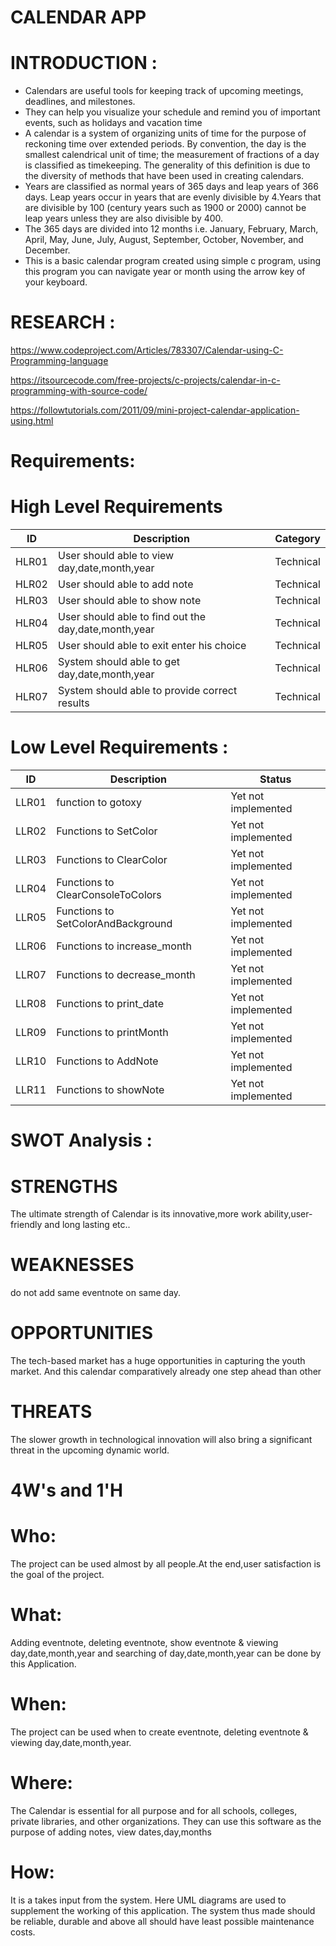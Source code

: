 # CALENDAR APP


INTRODUCTION :
==============

* Calendars are useful tools for keeping track of upcoming meetings, deadlines, and milestones. 
* They can help you visualize your schedule and remind you of important events, such as holidays and vacation time
* A calendar is a system of organizing units of time for the purpose of reckoning time over extended periods. By convention, the day is the smallest calendrical unit of time; the measurement of fractions of a day is classified as timekeeping. The generality of this definition is due to the diversity of methods that have been used in creating calendars.
* Years are classified as normal years of 365 days and leap years of 366 days. Leap years occur in years that are evenly divisible by 4.Years that are divisible by 100 (century     years such as 1900 or 2000) cannot be leap years unless they are also divisible by 400.
* The 365 days are divided into 12 months i.e. January, February, March, April, May, June, July, August, September, October, November, and December.
* This is a basic calendar program created using simple c program, using this program you can navigate year or month using the arrow key of your keyboard.


# RESEARCH :
https://www.codeproject.com/Articles/783307/Calendar-using-C-Programming-language

https://itsourcecode.com/free-projects/c-projects/calendar-in-c-programming-with-source-code/

https://followtutorials.com/2011/09/mini-project-calendar-application-using.html


Requirements:
=============

High Level Requirements
=======================
| ID    | Description | Category  | 
| -------|------------|-----------|
| HLR01 | User should able to view day,date,month,year  | Technical  |
| HLR02 | User should able to add note  | Technical  |  
| HLR03 | User should able to show note | Technical  | 
| HLR04 | User should able to find out the day,date,month,year  | Technical  | 
| HLR05 | User should able to exit enter his choice | Technical  |
| HLR06 | System should able to get day,date,month,year | Technical  | 
| HLR07 | System should able to provide correct results | Technical  |





Low Level Requirements :
=======================
| ID    | Description | Status  |
| ------| ----------- |-----------| 
| LLR01 | function to gotoxy  | Yet not implemented  |
| LLR02 | Functions to SetColor | Yet not implemented  |  
| LLR03 | Functions to ClearColor | Yet not implemented   | 
| LLR04 | Functions to  ClearConsoleToColors | Yet not implemented  | 
| LLR05 | Functions to SetColorAndBackground| Yet not implemented   |
| LLR06 | Functions to increase_month |  Yet not implemented | 
| LLR07 | Functions to decrease_month | Yet not implemented  |
| LLR08 | Functions to print_date | Yet not implemented  | 
| LLR09 | Functions to printMonth | Yet not implemented  |
| LLR10 | Functions to AddNote |  Yet not implemented | 
| LLR11 | Functions to showNote | Yet not implemented  |







SWOT Analysis :
=============

STRENGTHS
===========
The ultimate strength of Calendar is its innovative,more work ability,user-friendly and long lasting etc..

WEAKNESSES
===========
do not add same eventnote on same day.

OPPORTUNITIES
==============
The tech-based market has a huge opportunities in capturing the youth market. And this calendar comparatively already one step ahead than other

THREATS
============
The slower growth in technological innovation will also bring a significant threat in the upcoming dynamic world.












4W's and 1'H
=============
Who:
======
The project can be used almost by all people.At the end,user satisfaction is the goal of the project.

What:
======
Adding eventnote, deleting eventnote, show eventnote & viewing day,date,month,year and searching of day,date,month,year can be done by this Application.

When:
======
The project can be used when to create eventnote, deleting eventnote & viewing day,date,month,year.

Where:
=====
The Calendar is essential for all purpose and for all schools, colleges, private libraries, and other organizations. They can use this software as the purpose of adding notes, view dates,day,months

How:
======
It is a takes input from the system. Here UML diagrams are used to supplement the working of this application. The system thus made should be reliable, durable and above all should have least possible maintenance costs.
